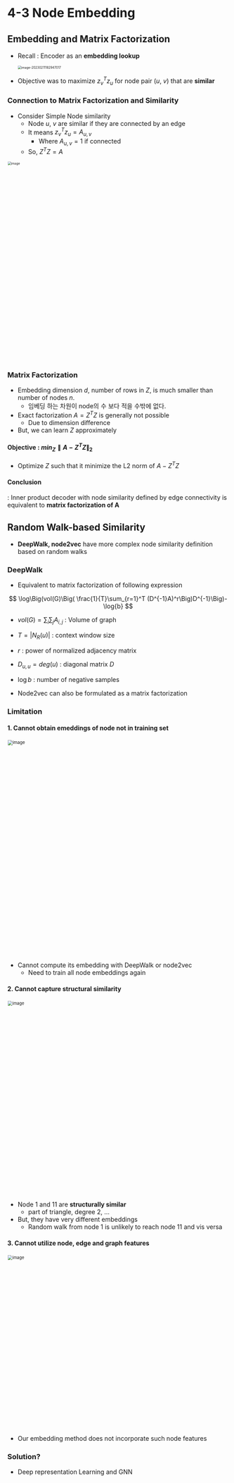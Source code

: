# 4-3 Node Embedding



## Embedding and Matrix Factorization

* Recall : Encoder as an **embedding lookup**

  <img src="/Users/jojuhyeon/Library/Application Support/typora-user-images/image-20230211182947017.png" alt="image-20230211182947017" style="zoom:50%;" />

* Objective was to maximize $z_v^Tz_u$ for node pair ($u,\ v$) that are **similar**



### Connection to Matrix Factorization and Similarity

* Consider Simple Node similarity
  * Node $u$, $v$ are similar if they are connected by an edge
  * It means $z_v^Tz_u = A_{u, v}$ 
    * Where $A_{u, v} = 1$ if connected
  * So, $Z^TZ = A$

<img width="904" alt="image" src="https://user-images.githubusercontent.com/84625523/218251149-5c95d5cf-3261-4490-8f2b-a9c67ba343ec.png" style="zoom:50%;" >

### Matrix Factorization

* Embedding dimension $d$, number of rows in $Z$, is much smaller than number of nodes $n$.
  * 임베딩 하는 차원이 node의 수 보다 적을 수밖에 없다.
* Exact factorization $A = Z^TZ$ is generally not possible
  * Due to dimension difference
* But, we can learn $Z$ approximately



#### Objective : $min_Z \parallel A-Z^TZ \parallel_2$

* Optimize $Z$ such that it minimize the L2 norm of $A - Z^TZ$



#### Conclusion

: Inner product decoder with node similarity defined by edge connectivity
 is equivalent to **matrix factorization of A**





## Random Walk-based Similarity

* **DeepWalk, node2vec** have more complex node similarity definition based on random walks



### DeepWalk

* Equivalent to matrix factorization of following expression


$$
\log\Big(vol(G)\Big( \frac{1}{T}\sum_{r=1}^T (D^{-1}A)^r\Big)D^{-1}\Big)-\log{b}
$$

* $vol(G) = \sum_i\sum_j A_{i, j}$  :  Volume of graph
* $T = \vert N_R(u)\vert$  :  context window size
* $r$ : power of normalized adjacency matrix
* $D_{u, u} = deg(u)$ : diagonal matrix $D$
* $\log{b}$ : number of negative samples



* Node2vec can also be formulated as a matrix factorization



### Limitation

#### 1. Cannot obtain emeddings of node not in training set

<img width="699" alt="image" src="https://user-images.githubusercontent.com/84625523/218251656-ff6feb88-5e17-4683-bc0e-56da8bf68b60.png" style="zoom:70%;" >

* Cannot compute its embedding with DeepWalk or node2vec
  * Need to train all node embeddings again



#### 2. Cannot capture structural similarity

<img width="658" alt="image" src="https://user-images.githubusercontent.com/84625523/218251685-56a1af96-a660-4a67-9726-6ce155e9d7b6.png" style="zoom:67%;" >

* Node 1 and 11 are **structurally similar**
  * part of triangle, degree 2, ...
* But, they have very different embeddings
  * Random walk from node 1 is unlikely to reach node 11 and vis versa



#### 3. Cannot utilize node, edge and graph features

<img width="589" alt="image" src="https://user-images.githubusercontent.com/84625523/218251733-ffc1760d-3d67-44ea-a604-09fba1e5c267.png" style="zoom:67%;" >

* Our embedding method does not incorporate such node features





### Solution?

* Deep representation Learning and GNN